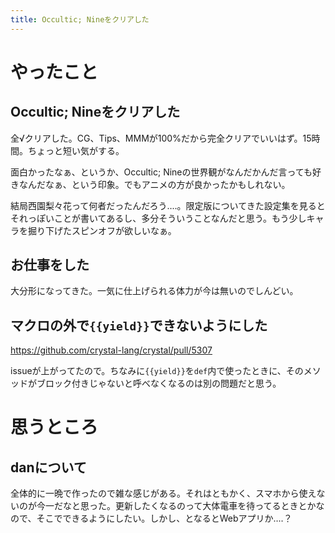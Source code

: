 ```yaml
---
title: Occultic; Nineをクリアした
---
```


# やったこと

## Occultic; Nineをクリアした

全√クリアした。CG、Tips、MMMが100%だから完全クリアでいいはず。15時間。ちょっと短い気がする。

面白かったなぁ、というか、Occultic; Nineの世界観がなんだかんだ言っても好きなんだなぁ、という印象。でもアニメの方が良かったかもしれない。

結局西園梨々花って何者だったんだろう‥‥。限定版についてきた設定集を見るとそれっぽいことが書いてあるし、多分そういうことなんだと思う。もう少しキャラを掘り下げたスピンオフが欲しいなぁ。

## お仕事をした

大分形になってきた。一気に仕上げられる体力が今は無いのでしんどい。

## マクロの外で`{{yield}}`できないようにした

https://github.com/crystal-lang/crystal/pull/5307

issueが上がってたので。ちなみに`{{yield}}`を`def`内で使ったときに、そのメソッドがブロック付きじゃないと呼べなくなるのは別の問題だと思う。

# 思うところ

## danについて

全体的に一晩で作ったので雑な感じがある。それはともかく、スマホから使えないのが今一だなと思った。更新したくなるのって大体電車を待ってるときとかなので、そこでできるようにしたい。しかし、となるとWebアプリか‥‥？
